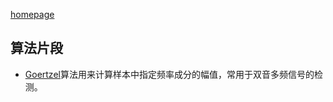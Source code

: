 
[homepage](https://github.com/LiHongfei721/lihongfei721.github.io)

## 算法片段

- [Goertzel](./Algorithms/goertzel.md)算法用来计算样本中指定频率成分的幅值，常用于双音多频信号的检测。